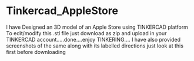 # Tinkercad_AppleStore
I have Designed an 3D model of an Apple Store using TINKERCAD platform
To edit/modify this .stl file just download as zip and upload in your TINKERCAD account.....done....enjoy TINKERING....
I have also provided screenshots of the same along with its labelled directions just look at this first before downloading
